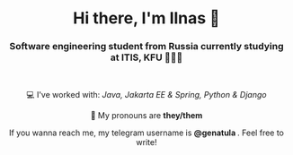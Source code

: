 <h1 align="center"> Hi there, I'm Ilnas 👻 </h1>
<h3 align="center"> Software engineering student from Russia currently studying at ITIS, KFU 🧑🏼‍💻 </h2>
<br>
<p align="center"> 💻 I've worked with: <i>Java, Jakarta EE & Spring, Python & Django</i>
</p>

<p align="center">💁 My pronouns are <b>they/them</b></p>
<p align="center"> If you wanna reach me, my telegram username is <b> @genatula </b>. Feel free to write!</p>

<!--
**Genatula/Genatula** is a ✨ _special_ ✨ repository because its `README.md` (this file) appears on your GitHub profile.

Here are some ideas to get you started:

- 🔭 I’m currently working on ...
- 🌱 I’m currently learning ...
- 👯 I’m looking to collaborate on ...
- 🤔 I’m looking for help with ...
- 💬 Ask me about ...
- 📫 How to reach me: ...
- 😄 Pronouns: ...
- ⚡ Fun fact: ...
-->
